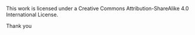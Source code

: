 This work is licensed under a Creative Commons Attribution-ShareAlike 4.0 International License.

Thank you
